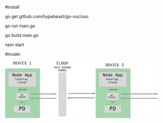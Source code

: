 
#install 

go get github.com/hypebeast/go-osc/osc

go run main.go

go build main.go

npm start


#model

![model](./model.png)